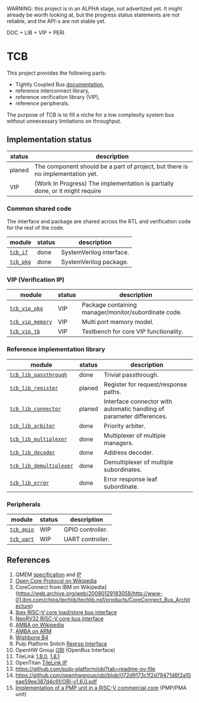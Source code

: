 WARNING: this project is in an ALPHA stage, not advertized yet.
It might already be worth looking at,
but the progress status statements are not reliable,
and the API-s are not stable yet.

DOC + LIB + VIP + PERI

# TCB

This project provides the following parts:
- Tightly Coupled Bus [documentation](doc/TCB.adoc),
- reference interconnect library,
- reference verification library (VIP),
- reference peripherals.


The purpose of TCB is to fill a niche for a low complexity system bus
without unnecessary limitations on throughput.

## Implementation status

| status | description |
|--------|-------------|
| planed | The component should be a part of project, but there is no implementation yet. |
| VIP    | (Work In Progress) The implementation is partially done, or it might require  

### Common shared code

The interface and package are shared across the RTL and verification code
for the rest of the code.

| module                          | status | description |
|---------------------------------|--------|-------------|
| [`tcb_if` ](hdl/rtl/tcb_if.sv ) | done   | SystemVerilog interface. |
| [`tcb_pkg`](hdl/rtl/tcb_pkg.sv) | done   | SystemVerilog package. |

### VIP (Verification IP)

| module                                           | status | description |
|--------------------------------------------------|--------|-------------|
| [`tcb_vip_pkg`](hdl/tbn/vip/tcb_vip_pkg.sv)      | VIP    | Package containing manager/monitor/subordinate code. |
| [`tcb_vip_memory`](hdl/tbn/vip/tcb_if_memory.sv) | VIP    | Multi port memory model. |
| [`tcb_vip_tb` ](hdl/tbn/vip/tcb_vip_tb.sv )      | VIP    | Testbench for core VIP functionality. |

### Reference implementation library

| module                                                          | status | description |
|-----------------------------------------------------------------|--------|-------------|
| [`tcb_lib_passthrough`  ](hdl/rtl/lib/tcb_lib_pasthrough.sv   ) | done   | Trivial passthrough. |
| [`tcb_lib_register`     ](hdl/rtl/lib/tcb_lib_register.sv     ) | planed | Register for request/response paths. |
| [`tcb_lib_connector`    ](hdl/rtl/lib/tcb_lib_conector.sv     ) | planed | Interface connector with automatic handling of parameter differences. |
| [`tcb_lib_arbiter`      ](hdl/rtl/lib/tcb_lib_arbiter.sv      ) | done   | Priority arbiter. |
| [`tcb_lib_multiplexer`  ](hdl/rtl/lib/tcb_lib_multipleser.sv  ) | done   | Multiplexer of multiple managers. |
| [`tcb_lib_decoder`      ](hdl/rtl/lib/tcb_lib_decoder.sv      ) | done   | Address decoder. |
| [`tcb_lib_demultiplexer`](hdl/rtl/lib/tcb_lib_demultiplexer.sv) | done   | Demultiplexer of multiple subordinates. |
| [`tcb_lib_error`        ](hdl/rtl/lib/tcb_lib_error.sv        ) | done   | Error response leaf subordinate. |

### Peripherals

| module                                  | status | description |
|-----------------------------------------|--------|-------------|
| [`tcb_gpio` ](hdl/rtl/gpio/tcb_gpio.sv) | WIP    | GPIO controller. |
| [`tcb_uart` ](hdl/rtl/uart/tcb_uart.sv) | WIP    | UART controller. |

## References

1. QMEM [specification](https://somuch.guru/2016/06/28/qsoc-the-qmem-bus/) and [IP](https://github.com/rkrajnc/or1200-qmem)
1. [Open Core Protocol on Wikipedia](https://en.wikipedia.org/wiki/Open_Core_Protocol)
1. CoreConnect from IBM on Wikipedia](https://web.archive.org/web/20090129183058/http://www-01.ibm.com/chips/techlib/techlib.nsf/products/CoreConnect_Bus_Architecture)
1. [Ibex RISC-V core load/store bus interface](https://ibex-core.readthedocs.io/en/latest/02_user/integration.html)
1. [NeoRV32 RISC-V core bus interface](https://stnolting.github.io/neorv32/#_bus_interface)
1. [AMBA on Wikipedia](https://en.wikipedia.org/wiki/Advanced_Microcontroller_Bus_Architecture)
1. [AMBA on ARM](https://developer.arm.com/Architectures/AMBA)
1. [Wishbone B4](https://cdn.opencores.org/downloads/wbspec_b4.pdf)
1. Pulp Platform Snitch [Reqrsp Interface](https://pulp-platform.github.io/snitch/rm/reqrsp_interface/)
1. OpenHW Group [OBI](https://github.com/openhwgroup/obi) (OpenBus Interface)
1. TileLink [1.8.0](https://github.com/chipsalliance/omnixtend/blob/c192bb6862846a24535b3808dc2f8612d44f2ff8/OmniXtend-1.0.3/spec/TileLink-1.8.0.pdf),
[1.8.1](https://starfivetech.com/uploads/tilelink_spec_1.8.1.pdf)
1. OpenTitan [TileLink IP](https://docs.opentitan.org/hw/ip/tlul/doc/)
1. https://github.com/pulp-platform/obi?tab=readme-ov-file
1. https://github.com/openhwgroup/obi/blob/072d9173c1f2d79471d6f2a10eae59ee387d4c6f/OBI-v1.6.0.pdf
1. [Implementation of a PMP unit in a RISC-V commercial core](https://ddd.uab.cat/pub/tfg/2023/tfg_2485861/FerranRubert_1461144_TFG_Final2.pdf) (PMP/PMA unit)
